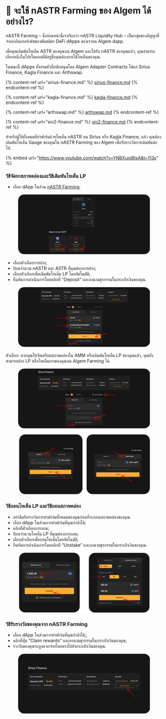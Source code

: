 # 🦈 จะใช้ nASTR Farming ของ Algem ได้อย่างไร?

nASTR Farming – ซึ่งก่อนหน้านี้เราเรียกว่า nASTR Liquidity Hub – เป็นกลุ่มของสัญญาที่จำลองอินเทอร์เฟซของพันธมิตร DeFi dApps ของเราบน Algem dapp.

เมื่อคุณเดิมพันโทเค็น ASTR ของคุณบน Algem และได้รับ nASTR ของคุณแล้ว, คุณสามารถเลือกหนึ่งในโปรโตคอลที่มีอยู่ซึ่งคุณต้องการใช้โทเค็นของคุณ.

ในขณะนี้ dApps ทั้งสามตัวที่สนับสนุนโดย Algem Adapter Contracts ได้แก่ Sirius Finance, Kagla Finance และ Arthswap.

{% content-ref url="sirius-finance.md" %}
[sirius-finance.md](sirius-finance.md)
{% endcontent-ref %}

{% content-ref url="kagla-finance.md" %}
[kagla-finance.md](kagla-finance.md)
{% endcontent-ref %}

{% content-ref url="arthswap.md" %}
[arthswap.md](arthswap.md)
{% endcontent-ref %}

{% content-ref url="sio2-finance.md" %}
[sio2-finance.md](sio2-finance.md)
{% endcontent-ref %}

สำหรับผู้ใช้ทั้งหมดที่ทำฟาร์มด้วยโทเค็น nASTR บน Sirius หรือ Kagla Finance, แล้ว คุณต้องเดิมพันโทเค็น Gauge ของคุณใน nASTR Farming ของ Algem เพื่อรับรางวัลการเดิมพันต่อไป.

{% embed url="https://www.youtube.com/watch?v=YNBXuioBtsA&t=113s" %}

### วิธีจัดหาสภาพคล่องและวิธีเดิมพันโทเค็น LP

* เลือก dApp ในส่วน [nASTR Farming](https://app.algem.io/liquid-staking);

<figure><img src="../../.gitbook/assets/nASTR Liquidity hub.png" alt=""><figcaption></figcaption></figure>

* เลือกตัวเลือกการฝาก;
* ป้อนจำนวน nASTR และ ASTR ที่คุณต้องการฝาก;
* เลือกตัวเลือกเพื่อเดิมพันโทเค็น LP โดยอัตโนมัติ;
* ยืนยันการดำเนินการโดยคลิกที่ "Deposit" และลงนามธุรกรรมในกระเป๋าเงินของคุณ.

<figure><img src="../../.gitbook/assets/Adapter contract 1 (1).png" alt=""><figcaption></figcaption></figure>

ตัวเลือก: หากคุณได้จัดเตรียมสภาพคล่องใน AMM หรือเดิมพันโทเค็น LP ของคุณแล้ว, คุณยังสามารถฝาก LP หรือโทเค็นเกจของคุณบน Algem Farming ได้.

<figure><img src="../../.gitbook/assets/Adapter contract 2.png" alt=""><figcaption></figcaption></figure>

<figure><img src="../../.gitbook/assets/Adapter contract 4.png" alt=""><figcaption></figcaption></figure>

### วิธีถอนโทเค็น LP และวิธีถอนสภาพคล่อง

* อย่าลืมรับรางวัลการทำฟาร์มทั้งหมดของคุณก่อนที่จะถอนสภาพคล่องของคุณ.
* เลือก dApp ในส่วนการทำฟาร์มที่คุณกำลังใช้;
* คลิกที่ตัวเลือกการถอน;
* ป้อนจำนวนโทเค็น LP ที่คุณต้องการถอน;&#x20;
* เลือกตัวเลือกเพื่อถอนโทเค็นโดยอัตโนมัติ;
* ยืนยันการดำเนินการโดยคลิกที่ “Unstake” และลงนามธุรกรรมในกระเป๋าเงินของคุณ.

<figure><img src="../../.gitbook/assets/Adapter contract 3.png" alt=""><figcaption></figcaption></figure>

### วิธีรับรางวัลของคุณจาก nASTR Farming&#x20;

* เลือก dApp ในส่วนการทำฟาร์มที่คุณกำลังใช้;;
* คลิกที่ปุ่ม "Claim rewards" และลงนามธุรกรรมในกระเป๋าเงินของคุณ;
* รางวัลของคุณจะถูกแจกจ่ายโดยตรงไปยังกระเป๋าเงินของคุณ.

<figure><img src="../../.gitbook/assets/Adapter contract 5.png" alt=""><figcaption></figcaption></figure>
